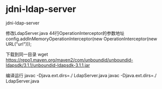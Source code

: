 # jdni-ldap-server
jdni-ldap-server


修改LdapServer.java 44行OperationInterceptor的参数地址   config.addInMemoryOperationInterceptor(new OperationInterceptor(new URL("url")));

下载到同一目录
wget https://repo1.maven.org/maven2/com/unboundid/unboundid-ldapsdk/3.1.1/unboundid-ldapsdk-3.1.1.jar

编译运行
javac -Djava.ext.dirs=./ LdapServer.java
javac -Djava.ext.dirs=./ LdapServer.java 
